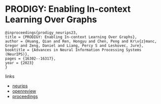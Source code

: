 # PRODIGY: Enabling In-context Learning Over Graphs

```
@inproceedings{prodigy_neurips23,
title = {PRODIGY: Enabling In-context Learning Over Graphs},
author = {Huang, Qian and Ren, Hongyu and Chen, Peng and Kr\v{z}manc, Gregor and Zeng, Daniel and Liang, Percy S and Leskovec, Jure},
booktitle = {Advances in Neural Information Processing Systems (NeurIPS)},
pages = {16302--16317},
year = {2023}
}
```

links
- [neurips](https://nips.cc/Conferences/2023/Schedule?showEvent=70416)
- [openreview](https://openreview.net/forum?id=pLwYhNNnoR)
- [proceedings](https://papers.nips.cc//paper_files/paper/2023/hash/34dce0dc3121951dd0399ba02c0f0d06-Abstract-Conference.html)
